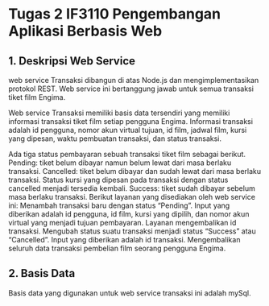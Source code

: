 # Tugas 2 IF3110 Pengembangan Aplikasi Berbasis Web

## 1. Deskripsi Web Service

web service Transaksi dibangun di atas Node.js dan mengimplementasikan protokol REST. Web service ini bertanggung jawab untuk semua transaksi tiket film Engima.

Web service Transaksi memiliki basis data tersendiri yang memiliki informasi transaksi tiket film setiap pengguna Engima. Informasi transaksi adalah id pengguna, nomor akun virtual tujuan, id film, jadwal film, kursi yang dipesan, waktu pembuatan transaksi, dan status transaksi.

Ada tiga status pembayaran sebuah transaksi tiket film sebagai berikut.
Pending: tiket belum dibayar namun belum lewat dari masa berlaku transaksi.
Cancelled: tiket belum dibayar dan sudah lewat dari masa berlaku transaksi. Status kursi yang dipesan pada transaksi dengan status cancelled menjadi tersedia kembali.
Success: tiket sudah dibayar sebelum masa berlaku transaksi.
Berikut layanan yang disediakan oleh web service ini:
Menambah transaksi baru dengan status “Pending”. Input yang diberikan adalah id pengguna, id film, kursi yang dipilih, dan nomor akun virtual yang menjadi tujuan pembayaran. Layanan mengembalikan id transaksi.
Mengubah status suatu transaksi menjadi status “Success” atau “Cancelled”. Input yang diberikan adalah id transaksi.
Mengembalikan seluruh data transaksi pembelian film seorang pengguna Engima.

## 2. Basis Data

Basis data yang digunakan untuk web service transaksi ini adalah mySql.
